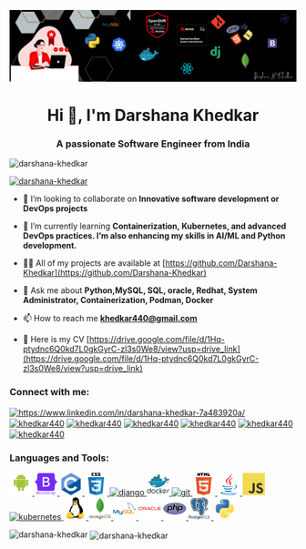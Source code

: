 ![logo](https://github.com/Darshana-Khedkar/Darshana-Khedkar/blob/main/GitHub%20Banner.png)
<h1 align="center">Hi 👋, I'm Darshana Khedkar</h1>
<h3 align="center">A passionate Software Engineer from India</h3>

 

<p align="left"> <img src="https://komarev.com/ghpvc/?username=darshana-khedkar&label=Profile%20views&color=0e75b6&style=flat" alt="darshana-khedkar" /> </p>

<p align="left"> <a href="https://github.com/ryo-ma/github-profile-trophy"><img src="https://github-profile-trophy.vercel.app/?username=darshana-khedkar" alt="darshana-khedkar" /></a> </p>

-  👯 I’m looking to collaborate on **Innovative software development or DevOps projects**

-  🌱 I’m currently learning **Containerization, Kubernetes, and advanced DevOps practices. I’m also enhancing my skills in AI/ML and Python development.**

- 👨‍💻 All of my projects are available at [https://github.com/Darshana-Khedkar](https://github.com/Darshana-Khedkar)

- 💬 Ask me about **Python,MySQL, SQL, oracle, Redhat, System Administrator, Containerization, Podman, Docker**

- 📫 How to reach me **khedkar440@gmail.com**

- 📄 Here is my CV [https://drive.google.com/file/d/1Hq-ptydnc6Q0kd7L0gkGyrC-zl3s0We8/view?usp=drive_link](https://drive.google.com/file/d/1Hq-ptydnc6Q0kd7L0gkGyrC-zl3s0We8/view?usp=drive_link)

<h3 align="left">Connect with me:</h3>
<p align="left">
<a href="https://linkedin.com/in/darshana-khedkar-7a483920a/" target="blank"><img align="center" src="https://raw.githubusercontent.com/rahuldkjain/github-profile-readme-generator/master/src/images/icons/Social/linked-in-alt.svg" alt="https://www.linkedin.com/in/darshana-khedkar-7a483920a/" height="30" width="40" /></a>
<a href="https://www.codechef.com/users/khedkar440" target="blank"><img align="center" src="https://cdn.jsdelivr.net/npm/simple-icons@3.1.0/icons/codechef.svg" alt="khedkar440" height="30" width="40" /></a>
<a href="https://www.hackerrank.com/khedkar440" target="blank"><img align="center" src="https://raw.githubusercontent.com/rahuldkjain/github-profile-readme-generator/master/src/images/icons/Social/hackerrank.svg" alt="khedkar440" height="30" width="40" /></a>
<a href="https://codeforces.com/profile/khedkar440" target="blank"><img align="center" src="https://raw.githubusercontent.com/rahuldkjain/github-profile-readme-generator/master/src/images/icons/Social/codeforces.svg" alt="khedkar440" height="30" width="40" /></a>
<a href="https://www.leetcode.com/khedkar440" target="blank"><img align="center" src="https://raw.githubusercontent.com/rahuldkjain/github-profile-readme-generator/master/src/images/icons/Social/leet-code.svg" alt="khedkar440" height="30" width="40" /></a>
<a href="https://www.hackerearth.com/khedkar440" target="blank"><img align="center" src="https://raw.githubusercontent.com/rahuldkjain/github-profile-readme-generator/master/src/images/icons/Social/hackerearth.svg" alt="khedkar440" height="30" width="40" /></a>
<a href="https://auth.geeksforgeeks.org/user/khedkar440" target="blank"><img align="center" src="https://raw.githubusercontent.com/rahuldkjain/github-profile-readme-generator/master/src/images/icons/Social/geeks-for-geeks.svg" alt="khedkar440" height="30" width="40" /></a>
</p>

<h3 align="left">Languages and Tools:</h3>
<p align="left"> <a href="https://developer.android.com" target="_blank" rel="noreferrer"> <img src="https://raw.githubusercontent.com/devicons/devicon/master/icons/android/android-original-wordmark.svg" alt="android" width="40" height="40"/> </a> <a href="https://getbootstrap.com" target="_blank" rel="noreferrer"> <img src="https://raw.githubusercontent.com/devicons/devicon/master/icons/bootstrap/bootstrap-plain-wordmark.svg" alt="bootstrap" width="40" height="40"/> </a> <a href="https://www.cprogramming.com/" target="_blank" rel="noreferrer"> <img src="https://raw.githubusercontent.com/devicons/devicon/master/icons/c/c-original.svg" alt="c" width="40" height="40"/> </a> <a href="https://www.w3schools.com/css/" target="_blank" rel="noreferrer"> <img src="https://raw.githubusercontent.com/devicons/devicon/master/icons/css3/css3-original-wordmark.svg" alt="css3" width="40" height="40"/> </a> <a href="https://www.djangoproject.com/" target="_blank" rel="noreferrer"> <img src="https://cdn.worldvectorlogo.com/logos/django.svg" alt="django" width="40" height="40"/> </a> <a href="https://www.docker.com/" target="_blank" rel="noreferrer"> <img src="https://raw.githubusercontent.com/devicons/devicon/master/icons/docker/docker-original-wordmark.svg" alt="docker" width="40" height="40"/> </a> <a href="https://git-scm.com/" target="_blank" rel="noreferrer"> <img src="https://www.vectorlogo.zone/logos/git-scm/git-scm-icon.svg" alt="git" width="40" height="40"/> </a> <a href="https://www.w3.org/html/" target="_blank" rel="noreferrer"> <img src="https://raw.githubusercontent.com/devicons/devicon/master/icons/html5/html5-original-wordmark.svg" alt="html5" width="40" height="40"/> </a> <a href="https://www.java.com" target="_blank" rel="noreferrer"> <img src="https://raw.githubusercontent.com/devicons/devicon/master/icons/java/java-original.svg" alt="java" width="40" height="40"/> </a> <a href="https://developer.mozilla.org/en-US/docs/Web/JavaScript" target="_blank" rel="noreferrer"> <img src="https://raw.githubusercontent.com/devicons/devicon/master/icons/javascript/javascript-original.svg" alt="javascript" width="40" height="40"/> </a> <a href="https://kubernetes.io" target="_blank" rel="noreferrer"> <img src="https://www.vectorlogo.zone/logos/kubernetes/kubernetes-icon.svg" alt="kubernetes" width="40" height="40"/> </a> <a href="https://www.linux.org/" target="_blank" rel="noreferrer"> <img src="https://raw.githubusercontent.com/devicons/devicon/master/icons/linux/linux-original.svg" alt="linux" width="40" height="40"/> </a> <a href="https://www.mongodb.com/" target="_blank" rel="noreferrer"> <img src="https://raw.githubusercontent.com/devicons/devicon/master/icons/mongodb/mongodb-original-wordmark.svg" alt="mongodb" width="40" height="40"/> </a> <a href="https://www.mysql.com/" target="_blank" rel="noreferrer"> <img src="https://raw.githubusercontent.com/devicons/devicon/master/icons/mysql/mysql-original-wordmark.svg" alt="mysql" width="40" height="40"/> </a> <a href="https://www.oracle.com/" target="_blank" rel="noreferrer"> <img src="https://raw.githubusercontent.com/devicons/devicon/master/icons/oracle/oracle-original.svg" alt="oracle" width="40" height="40"/> </a> <a href="https://www.php.net" target="_blank" rel="noreferrer"> <img src="https://raw.githubusercontent.com/devicons/devicon/master/icons/php/php-original.svg" alt="php" width="40" height="40"/> </a> <a href="https://www.postgresql.org" target="_blank" rel="noreferrer"> <img src="https://raw.githubusercontent.com/devicons/devicon/master/icons/postgresql/postgresql-original-wordmark.svg" alt="postgresql" width="40" height="40"/> </a> <a href="https://www.python.org" target="_blank" rel="noreferrer"> <img src="https://raw.githubusercontent.com/devicons/devicon/master/icons/python/python-original.svg" alt="python" width="40" height="40"/> </a> </p>

<p><img align="left" src="https://github-readme-stats.vercel.app/api/top-langs?username=darshana-khedkar&show_icons=true&locale=en&layout=compact" alt="darshana-khedkar" /></p>

<p>&nbsp;<img align="center" src="https://github-readme-stats.vercel.app/api?username=darshana-khedkar&show_icons=true&locale=en" alt="darshana-khedkar" /></p>

